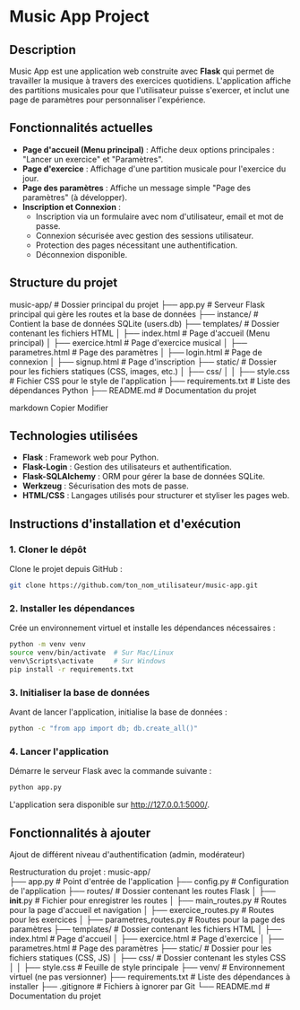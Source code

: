 # Music App Project

## Description
Music App est une application web construite avec **Flask** qui permet de travailler la musique à travers des exercices quotidiens. L'application affiche des partitions musicales pour que l'utilisateur puisse s'exercer, et inclut une page de paramètres pour personnaliser l'expérience.

## Fonctionnalités actuelles
- **Page d'accueil (Menu principal)** : Affiche deux options principales : "Lancer un exercice" et "Paramètres".
- **Page d'exercice** : Affichage d'une partition musicale pour l'exercice du jour.
- **Page des paramètres** : Affiche un message simple "Page des paramètres" (à développer).
- **Inscription et Connexion** :
  - Inscription via un formulaire avec nom d'utilisateur, email et mot de passe.
  - Connexion sécurisée avec gestion des sessions utilisateur.
  - Protection des pages nécessitant une authentification.
  - Déconnexion disponible.

## Structure du projet

music-app/ # Dossier principal du projet ├── app.py # Serveur Flask principal qui gère les routes et la base de données ├── instance/ # Contient la base de données SQLite (users.db) ├── templates/ # Dossier contenant les fichiers HTML │ ├── index.html # Page d'accueil (Menu principal) │ ├── exercice.html # Page d'exercice musical │ ├── parametres.html # Page des paramètres │ ├── login.html # Page de connexion │ ├── signup.html # Page d'inscription ├── static/ # Dossier pour les fichiers statiques (CSS, images, etc.) │ ├── css/ │ │ ├── style.css # Fichier CSS pour le style de l'application ├── requirements.txt # Liste des dépendances Python ├── README.md # Documentation du projet

markdown
Copier
Modifier

## Technologies utilisées
- **Flask** : Framework web pour Python.
- **Flask-Login** : Gestion des utilisateurs et authentification.
- **Flask-SQLAlchemy** : ORM pour gérer la base de données SQLite.
- **Werkzeug** : Sécurisation des mots de passe.
- **HTML/CSS** : Langages utilisés pour structurer et styliser les pages web.

## Instructions d'installation et d'exécution

### 1. Cloner le dépôt
Clone le projet depuis GitHub :

```bash
git clone https://github.com/ton_nom_utilisateur/music-app.git
```
### 2. Installer les dépendances
Crée un environnement virtuel et installe les dépendances nécessaires :

```bash
python -m venv venv  
source venv/bin/activate  # Sur Mac/Linux
venv\Scripts\activate     # Sur Windows
pip install -r requirements.txt
```
### 3. Initialiser la base de données
Avant de lancer l'application, initialise la base de données :

```bash
python -c "from app import db; db.create_all()"
```

### 4. Lancer l'application
Démarre le serveur Flask avec la commande suivante :

```bash
python app.py
```
L'application sera disponible sur http://127.0.0.1:5000/.

## Fonctionnalités à ajouter

Ajout de différent niveau d'authentification (admin, modérateur)

Restructuration du projet : 
music-app/                
├── app.py                 # Point d'entrée de l'application
├── config.py              # Configuration de l'application
├── routes/                # Dossier contenant les routes Flask
│   ├── __init__.py        # Fichier pour enregistrer les routes
│   ├── main_routes.py     # Routes pour la page d'accueil et navigation
│   ├── exercice_routes.py # Routes pour les exercices
│   ├── parametres_routes.py # Routes pour la page des paramètres
├── templates/             # Dossier contenant les fichiers HTML
│   ├── index.html         # Page d'accueil
│   ├── exercice.html      # Page d'exercice
│   ├── parametres.html    # Page des paramètres
├── static/                # Dossier pour les fichiers statiques (CSS, JS)
│   ├── css/               # Dossier contenant les styles CSS
│   │   ├── style.css      # Feuille de style principale
├── venv/                  # Environnement virtuel (ne pas versionner)
├── requirements.txt       # Liste des dépendances à installer
├── .gitignore             # Fichiers à ignorer par Git
└── README.md              # Documentation du projet
